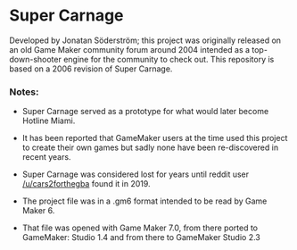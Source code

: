 # Super Carnage

Developed by Jonatan Söderström; this project was originally released on an old Game Maker community forum around 2004 intended as a top-down-shooter engine for the community to check out.
This repository is based on a 2006 revision of Super Carnage.

### Notes:
- Super Carnage served as a prototype for what would later become Hotline Miami.

- It has been reported that GameMaker users at the time used this project to create their own games but sadly none have been re-discovered in recent years.

- Super Carnage was considered lost for years until reddit user [/u/cars2forthegba](https://old.reddit.com/r/HotlineMiami/comments/cahjbb/not_sure_if_anyone_found_this_before_but_heres/ "/u/cars2forthegba") found it in 2019.

- The project file was in a .gm6 format intended to be read by Game Maker 6.
- That file was opened with Game Maker 7.0, from there ported to GameMaker: Studio 1.4 and from there to GameMaker Studio 2.3
